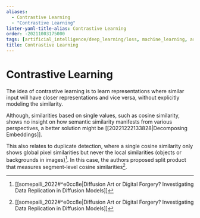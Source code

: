 ```yaml
---
aliases:
  - Contrastive Learning
  - "Contrastive Learning"
linter-yaml-title-alias: Contrastive Learning
order: -20211003175000
tags: [artificial_intelligence/deep_learning/loss, machine_learning, artificial_intelligence/deep_learning, machine_learning/supervised_contrastive_learning]
title: Contrastive Learning
---
```


# Contrastive Learning

The idea of contrastive learning is to learn representations where similar input will have closer representations and vice versa, without explicitly modeling the similarity.

Although, similarities based on single values, such as cosine similarity, shows no insight on how semantic similarity manifests from various perspectives, a better solution might be [[20221222133828|Decomposing Embeddings]].

This also relates to duplicate detection, where a single cosine similarity only shows global pixel similarities but never the local similarities (objects or backgrounds in images)[^1]. In this case, the authors proposed split product that measures segment-level cosine similarities[^1].

[^1]: [[somepalli_2022#^e0cc8e|Diffusion Art or Digital Forgery? Investigating Data Replication in Diffusion Models]]